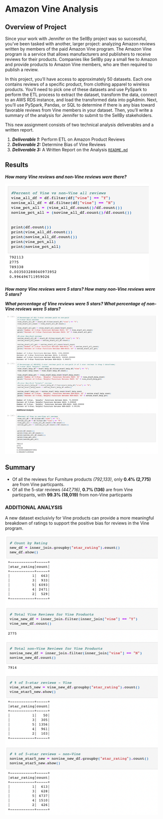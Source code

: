 # Amazon Vine Analysis

## Overview of Project
Since your work with Jennifer on the SellBy project was so successful, you’ve been tasked with another, larger project: analyzing Amazon reviews written by members of the paid Amazon Vine program. The Amazon Vine program is a service that allows manufacturers and publishers to receive reviews for their products. Companies like SellBy pay a small fee to Amazon and provide products to Amazon Vine members, who are then required to publish a review.

In this project, you’ll have access to approximately 50 datasets. Each one contains reviews of a specific product, from clothing apparel to wireless products. You’ll need to pick one of these datasets and use PySpark to perform the ETL process to extract the dataset, transform the data, connect to an AWS RDS instance, and load the transformed data into pgAdmin. Next, you’ll use PySpark, Pandas, or SQL to determine if there is any bias toward favorable reviews from Vine members in your dataset. Then, you’ll write a summary of the analysis for Jennifer to submit to the SellBy stakeholders.

This new assignment consists of two technical analysis deliverables and a written report.

1. ***Deliverable 1:*** Perform ETL on Amazon Product Reviews
2. ***Deliverable 2:*** Determine Bias of Vine Reviews
3. ***Deliverable 3:*** A Written Report on the Analysis [`README.md`](https://github.com/DataJew/Amazon_Vine_Analysis)

## Results

***How many Vine reviews and non-Vine reviews were there?***


![R1](https://github.com/DataJew/Amazon_Vine_Analysis/blob/main/Resources/images/R1.png)


***How many Vine reviews were 5 stars? How many non-Vine reviews were 5 stars?***

***What percentage of Vine reviews were 5 stars? What percentage of non-Vine reviews were 5 stars?***


![R2.3](https://github.com/DataJew/Amazon_Vine_Analysis/blob/main/Resources/images/R2.3.png)



## Summary

* Of all the reviews for Furniture products *(792,133)*, only **0.4% (2,775)** are from Vine particpants.
* Of all the 5-star reviews *(447,716)*, **0.7% (136)** are from Vine particpants, with **99.3% (18,019)** from non-Vine particpants



### ADDITIONAL ANALYSIS

A new dataset exclusivly for Vine products can provide a more meaningful breakdown of ratings to support the positive bias for reviews in the Vine program.


![R4](https://github.com/DataJew/Amazon_Vine_Analysis/blob/main/Resources/images/R4.png)

